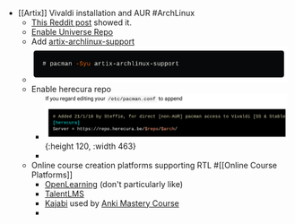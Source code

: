 - [[Artix]] Vivaldi installation and AUR #ArchLinux
	- [This Reddit post](https://www.reddit.com/r/artixlinux/comments/ve00lw/can_not_find_artixarchlinuxsupport/) showed it.
	- [Enable Universe Repo](https://wiki.artixlinux.org/Main/Repositories#Universe)
	- Add [artix-archlinux-support](https://dev.to/nabbisen/artix-linux-add-arch-linux-repos-extra-community-35ab)
	- ![image.png](../assets/image_1659002073013_0.png)
	- Enable herecura repo
		- ![image.png](../assets/image_1659002864431_0.png){:height 120, :width 463}
		-
	- Online course creation platforms supporting RTL #[[Online Course Platforms]]
		- [OpenLearning](https://solutions.openlearning.com) (don't particularly like)
		- [TalentLMS](https://www.talentlms.com)
		- [Kajabi](https://kajabi.com) used by [Anki Mastery Course](https://courses.ankipalace.com)
		-